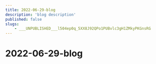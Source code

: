 ```yaml
---
title: 2022-06-29-blog
description: 'blog description'
published: false
slugs:
    - ___UNPUBLISHED___l504ep0q_5XX8J92QPo1PUBvlc3gH1ZMkyPKGnsRG
---
```


# 2022-06-29-blog
